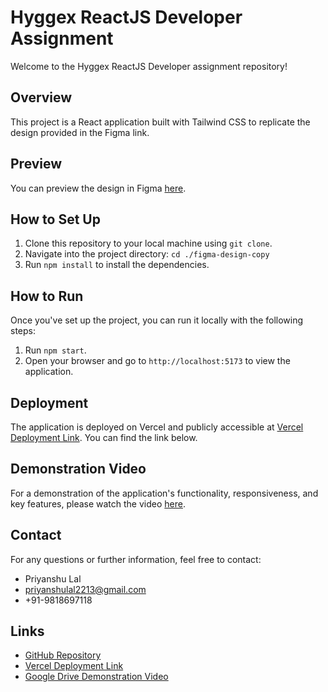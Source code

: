 # Hyggex ReactJS Developer Assignment

Welcome to the Hyggex ReactJS Developer assignment repository!

## Overview

This project is a React application built with Tailwind CSS to replicate the design provided in the Figma link.

## Preview

You can preview the design in Figma [here](<https://www.figma.com/file/Aj8hzPAAd25ViQ9GQGlZzI/Untitled-(Copy)?type=design&node-id=0%3A1&mode=design&t=doWokKqxBCbaePO5-1>).

## How to Set Up

1. Clone this repository to your local machine using `git clone`.
2. Navigate into the project directory: `cd ./figma-design-copy`
3. Run `npm install` to install the dependencies.

## How to Run

Once you've set up the project, you can run it locally with the following steps:

1. Run `npm start`.
2. Open your browser and go to `http://localhost:5173` to view the application.

## Deployment

The application is deployed on Vercel and publicly accessible at [Vercel Deployment Link](https://figma-design-copy.vercel.app/). You can find the link below.

## Demonstration Video

For a demonstration of the application's functionality, responsiveness, and key features, please watch the video [here](https://drive.google.com/file/d/1x7OmgWJ5mLcj2hf0QKZY4Motec8hF6fu/view?usp=drive_link).

## Contact

For any questions or further information, feel free to contact:

- Priyanshu Lal
- priyanshulal2213@gmail.com
- +91-9818697118

## Links

- [GitHub Repository](https://github.com/Siddharth263/figma-design-copy)
- [Vercel Deployment Link](https://figma-design-copy.vercel.app/)
- [Google Drive Demonstration Video](https://drive.google.com/file/d/1x7OmgWJ5mLcj2hf0QKZY4Motec8hF6fu/view?usp=drive_link)
